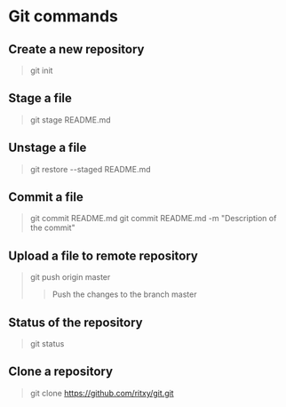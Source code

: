 # Git commands

## Create a new repository

>git init

## Stage a file

>git stage README.md

## Unstage a file

>git restore --staged README.md

## Commit a file

>git commit README.md
>git commit README.md -m "Description of the commit"

## Upload a file to remote repository

>git push origin master
>> Push the changes to the branch master

## Status of the repository

>git status

## Clone a repository

>git clone <https://github.com/ritxy/git.git>
